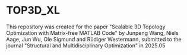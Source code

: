 # TOP3D_XL

This repository was created for the paper "Scalable 3D Topology Optimization with Matrix-free MATLAB Code" 
	by Junpeng Wang, Niels Aage, Jun Wu, Ole Sigmund and Rüdiger Westermann, 
submitted to the journal "Structural and Multidisciplinary Optimization" in 2025.05


